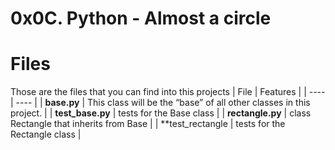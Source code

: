 # 0x0C. Python - Almost a circle
# Files
Those are the files that you can find into this projects
| File | Features |
| ---- | ---- |
| **base.py** |  This class will be the “base” of all other classes in this project. |
| **test_base.py** | tests for the Base class |
| **rectangle.py** | class Rectangle that inherits from Base |
| **test_rectangle | tests for the Rectangle class |